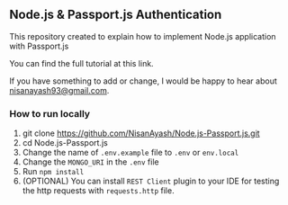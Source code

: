 ## Node.js & Passport.js Authentication

This repository created to explain how to implement Node.js application with Passport.js

You can find the full tutorial at this link.

If you have something to add or change, I would be happy to hear about nisanayash93@gmail.com.

### How to run locally

1. git clone https://github.com/NisanAyash/Node.js-Passport.js.git
2. cd Node.js-Passport.js
3. Change the name of `.env.example` file to `.env` or `env.local`
4. Change the `MONGO_URI` in the `.env` file
5. Run `npm install`
6. (OPTIONAL) You can install `REST Client` plugin to your IDE for testing the http requests with `requests.http` file.
